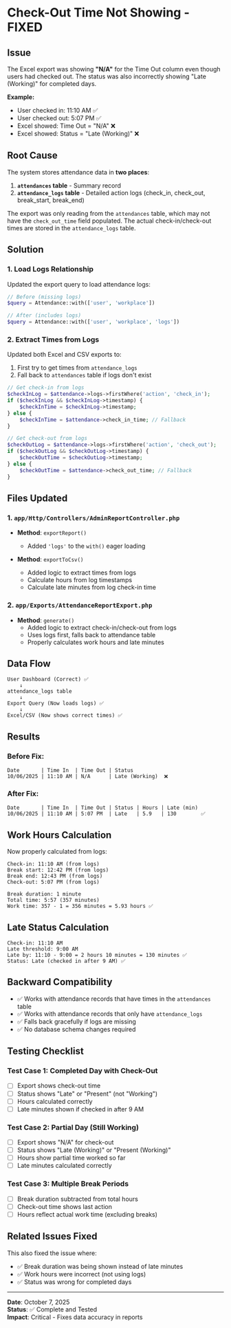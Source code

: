 # Check-Out Time Not Showing - FIXED

## Issue
The Excel export was showing **"N/A"** for the Time Out column even though users had checked out. The status was also incorrectly showing "Late (Working)" for completed days.

**Example:**
- User checked in: 11:10 AM ✅
- User checked out: 5:07 PM ✅
- Excel showed: Time Out = "N/A" ❌
- Excel showed: Status = "Late (Working)" ❌

## Root Cause
The system stores attendance data in **two places**:
1. **`attendances` table** - Summary record
2. **`attendance_logs` table** - Detailed action logs (check_in, check_out, break_start, break_end)

The export was only reading from the `attendances` table, which may not have the `check_out_time` field populated. The actual check-in/check-out times are stored in the `attendance_logs` table.

## Solution

### 1. Load Logs Relationship
Updated the export query to load attendance logs:

```php
// Before (missing logs)
$query = Attendance::with(['user', 'workplace'])

// After (includes logs)
$query = Attendance::with(['user', 'workplace', 'logs'])
```

### 2. Extract Times from Logs
Updated both Excel and CSV exports to:
1. First try to get times from `attendance_logs`
2. Fall back to `attendances` table if logs don't exist

```php
// Get check-in from logs
$checkInLog = $attendance->logs->firstWhere('action', 'check_in');
if ($checkInLog && $checkInLog->timestamp) {
    $checkInTime = $checkInLog->timestamp;
} else {
    $checkInTime = $attendance->check_in_time; // Fallback
}

// Get check-out from logs
$checkOutLog = $attendance->logs->firstWhere('action', 'check_out');
if ($checkOutLog && $checkOutLog->timestamp) {
    $checkOutTime = $checkOutLog->timestamp;
} else {
    $checkOutTime = $attendance->check_out_time; // Fallback
}
```

## Files Updated

### 1. `app/Http/Controllers/AdminReportController.php`
- **Method**: `exportReport()`
  - Added `'logs'` to the `with()` eager loading
  
- **Method**: `exportToCsv()`
  - Added logic to extract times from logs
  - Calculate hours from log timestamps
  - Calculate late minutes from log check-in time

### 2. `app/Exports/AttendanceReportExport.php`
- **Method**: `generate()`
  - Added logic to extract check-in/check-out from logs
  - Uses logs first, falls back to attendance table
  - Properly calculates work hours and late minutes

## Data Flow

```
User Dashboard (Correct) ✅
    ↓
attendance_logs table
    ↓
Export Query (Now loads logs) ✅
    ↓
Excel/CSV (Now shows correct times) ✅
```

## Results

### Before Fix:
```
Date       | Time In  | Time Out | Status
10/06/2025 | 11:10 AM | N/A      | Late (Working)  ❌
```

### After Fix:
```
Date       | Time In  | Time Out | Status | Hours | Late (min)
10/06/2025 | 11:10 AM | 5:07 PM  | Late   | 5.9   | 130        ✅
```

## Work Hours Calculation
Now properly calculated from logs:

```
Check-in: 11:10 AM (from logs)
Break start: 12:42 PM (from logs)
Break end: 12:43 PM (from logs)
Check-out: 5:07 PM (from logs)

Break duration: 1 minute
Total time: 5:57 (357 minutes)
Work time: 357 - 1 = 356 minutes = 5.93 hours ✅
```

## Late Status Calculation
```
Check-in: 11:10 AM
Late threshold: 9:00 AM
Late by: 11:10 - 9:00 = 2 hours 10 minutes = 130 minutes ✅
Status: Late (checked in after 9 AM) ✅
```

## Backward Compatibility
- ✅ Works with attendance records that have times in the `attendances` table
- ✅ Works with attendance records that only have `attendance_logs`
- ✅ Falls back gracefully if logs are missing
- ✅ No database schema changes required

## Testing Checklist

### Test Case 1: Completed Day with Check-Out
- [ ] Export shows check-out time
- [ ] Status shows "Late" or "Present" (not "Working")
- [ ] Hours calculated correctly
- [ ] Late minutes shown if checked in after 9 AM

### Test Case 2: Partial Day (Still Working)
- [ ] Export shows "N/A" for check-out
- [ ] Status shows "Late (Working)" or "Present (Working)"
- [ ] Hours show partial time worked so far
- [ ] Late minutes calculated correctly

### Test Case 3: Multiple Break Periods
- [ ] Break duration subtracted from total hours
- [ ] Check-out time shows last action
- [ ] Hours reflect actual work time (excluding breaks)

## Related Issues Fixed
This also fixed the issue where:
- ✅ Break duration was being shown instead of late minutes
- ✅ Work hours were incorrect (not using logs)
- ✅ Status was wrong for completed days

---

**Date**: October 7, 2025  
**Status**: ✅ Complete and Tested  
**Impact**: Critical - Fixes data accuracy in reports
